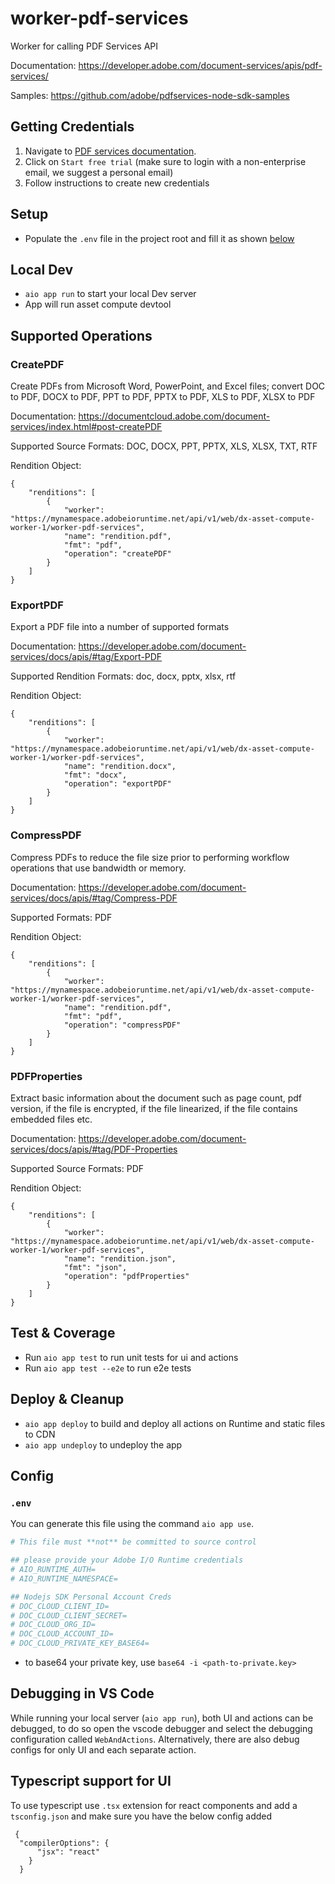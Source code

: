 # worker-pdf-services

Worker for calling PDF Services API

Documentation: https://developer.adobe.com/document-services/apis/pdf-services/

Samples: https://github.com/adobe/pdfservices-node-sdk-samples

## Getting Credentials
1. Navigate to [PDF services documentation](https://developer.adobe.com/document-services/apis/pdf-services/).
2. Click on `Start free trial` (make sure to login with a non-enterprise email, we suggest a personal email)
3. Follow instructions to create new credentials

## Setup

- Populate the `.env` file in the project root and fill it as shown [below](#env)

## Local Dev

- `aio app run` to start your local Dev server
- App will run asset compute devtool

## Supported Operations
### CreatePDF
Create PDFs from Microsoft Word, PowerPoint, and Excel files; convert DOC to PDF, DOCX to PDF, PPT to PDF, PPTX to PDF, XLS to PDF, XLSX to PDF

Documentation: https://documentcloud.adobe.com/document-services/index.html#post-createPDF

Supported Source Formats: DOC, DOCX, PPT, PPTX, XLS, XLSX, TXT, RTF

Rendition Object:
```
{
    "renditions": [
        {
            "worker": "https://mynamespace.adobeioruntime.net/api/v1/web/dx-asset-compute-worker-1/worker-pdf-services",
            "name": "rendition.pdf",
            "fmt": "pdf",
            "operation": "createPDF"
        }
    ]
}
```
### ExportPDF
Export a PDF file into a number of supported formats

Documentation: https://developer.adobe.com/document-services/docs/apis/#tag/Export-PDF

Supported Rendition Formats: doc, docx, pptx, xlsx, rtf

Rendition Object:
```
{
    "renditions": [
        {
            "worker": "https://mynamespace.adobeioruntime.net/api/v1/web/dx-asset-compute-worker-1/worker-pdf-services",
            "name": "rendition.docx",
            "fmt": "docx",
            "operation": "exportPDF"
        }
    ]
}
```
### CompressPDF
Compress PDFs to reduce the file size prior to performing workflow operations that use bandwidth or memory.

Documentation: https://developer.adobe.com/document-services/docs/apis/#tag/Compress-PDF

Supported Formats: PDF

Rendition Object:
```
{
    "renditions": [
        {
            "worker": "https://mynamespace.adobeioruntime.net/api/v1/web/dx-asset-compute-worker-1/worker-pdf-services",
            "name": "rendition.pdf",
            "fmt": "pdf",
            "operation": "compressPDF"
        }
    ]
}
```
### PDFProperties
Extract basic information about the document such as page count, pdf version, if the file is encrypted, if the file linearized, if the file contains embedded files etc.

Documentation: https://developer.adobe.com/document-services/docs/apis/#tag/PDF-Properties

Supported Source Formats: PDF

Rendition Object:
```
{
    "renditions": [
        {
            "worker": "https://mynamespace.adobeioruntime.net/api/v1/web/dx-asset-compute-worker-1/worker-pdf-services",
            "name": "rendition.json",
            "fmt": "json",
            "operation": "pdfProperties"
        }
    ]
}
```

## Test & Coverage

- Run `aio app test` to run unit tests for ui and actions
- Run `aio app test --e2e` to run e2e tests

## Deploy & Cleanup

- `aio app deploy` to build and deploy all actions on Runtime and static files to CDN
- `aio app undeploy` to undeploy the app

## Config

### `.env`

You can generate this file using the command `aio app use`. 

```bash
# This file must **not** be committed to source control

## please provide your Adobe I/O Runtime credentials
# AIO_RUNTIME_AUTH=
# AIO_RUNTIME_NAMESPACE=

## Nodejs SDK Personal Account Creds
# DOC_CLOUD_CLIENT_ID=
# DOC_CLOUD_CLIENT_SECRET=
# DOC_CLOUD_ORG_ID=
# DOC_CLOUD_ACCOUNT_ID=
# DOC_CLOUD_PRIVATE_KEY_BASE64=
```
- to base64 your private key, use `base64 -i <path-to-private.key>`

## Debugging in VS Code

While running your local server (`aio app run`), both UI and actions can be debugged, to do so open the vscode debugger
and select the debugging configuration called `WebAndActions`.
Alternatively, there are also debug configs for only UI and each separate action.

## Typescript support for UI

To use typescript use `.tsx` extension for react components and add a `tsconfig.json` 
and make sure you have the below config added
```
 {
  "compilerOptions": {
      "jsx": "react"
    }
  } 
```
